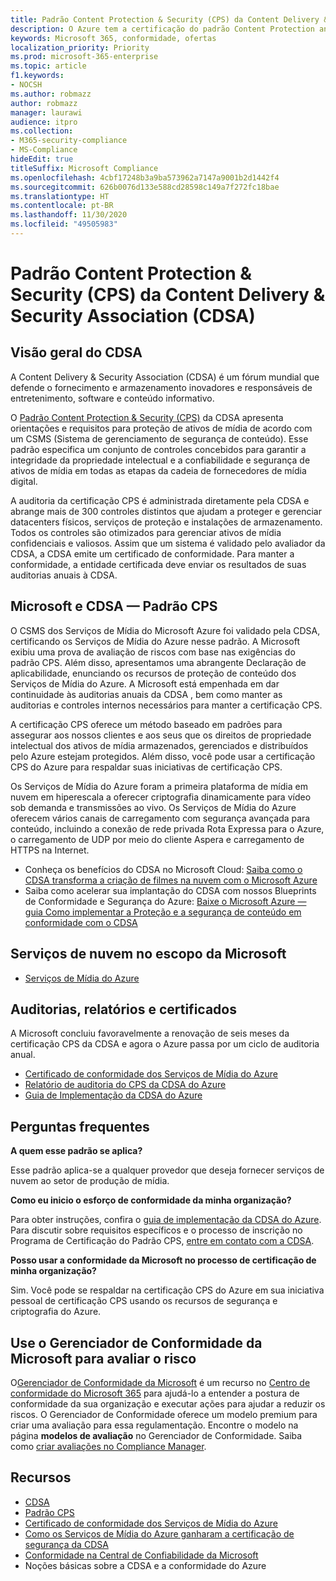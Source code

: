 ```yaml
---
title: Padrão Content Protection & Security (CPS) da Content Delivery & Security Association (CDSA)
description: O Azure tem a certificação do padrão Content Protection and Security da Content Delivery and Security Association.
keywords: Microsoft 365, conformidade, ofertas
localization_priority: Priority
ms.prod: microsoft-365-enterprise
ms.topic: article
f1.keywords:
- NOCSH
ms.author: robmazz
author: robmazz
manager: laurawi
audience: itpro
ms.collection:
- M365-security-compliance
- MS-Compliance
hideEdit: true
titleSuffix: Microsoft Compliance
ms.openlocfilehash: 4cbf17248b3a9ba573962a7147a9001b2d1442f4
ms.sourcegitcommit: 626b0076d133e588cd28598c149a7f272fc18bae
ms.translationtype: HT
ms.contentlocale: pt-BR
ms.lasthandoff: 11/30/2020
ms.locfileid: "49505983"
---
```

# <a name="content-delivery--security-association-cdsa-content-protection--security-cps-standard"></a>Padrão Content Protection & Security (CPS) da Content Delivery & Security Association (CDSA)

## <a name="cdsa-overview"></a>Visão geral do CDSA

A Content Delivery & Security Association (CDSA) é um fórum mundial que defende o fornecimento e armazenamento inovadores e responsáveis de entretenimento, software e conteúdo informativo.

O [Padrão Content Protection & Security (CPS)](https://aka.ms/cdsa-standard) da CDSA apresenta orientações e requisitos para proteção de ativos de mídia de acordo com um CSMS (Sistema de gerenciamento de segurança de conteúdo). Esse padrão especifica um conjunto de controles concebidos para garantir a integridade da propriedade intelectual e a confiabilidade e segurança de ativos de mídia em todas as etapas da cadeia de fornecedores de mídia digital.

A auditoria da certificação CPS é administrada diretamente pela CDSA e abrange mais de 300 controles distintos que ajudam a proteger e gerenciar datacenters físicos, serviços de proteção e instalações de armazenamento. Todos os controles são otimizados para gerenciar ativos de mídia confidenciais e valiosos. Assim que um sistema é validado pelo avaliador da CDSA, a CDSA emite um certificado de conformidade. Para manter a conformidade, a entidade certificada deve enviar os resultados de suas auditorias anuais à CDSA.

## <a name="microsoft-and-cdsa--cps-standard"></a>Microsoft e CDSA — Padrão CPS

O CSMS dos Serviços de Mídia do Microsoft Azure foi validado pela CDSA, certificando os Serviços de Mídia do Azure nesse padrão. A Microsoft exibiu uma prova de avaliação de riscos com base nas exigências do padrão CPS. Além disso, apresentamos uma abrangente Declaração de aplicabilidade, enunciando os recursos de proteção de conteúdo dos Serviços de Mídia do Azure. A Microsoft está empenhada em dar continuidade às auditorias anuais da CDSA , bem como manter as auditorias e controles internos necessários para manter a certificação CPS.

A certificação CPS oferece um método baseado em padrões para assegurar aos nossos clientes e aos seus que os direitos de propriedade intelectual dos ativos de mídia armazenados, gerenciados e distribuídos pelo Azure estejam protegidos. Além disso, você pode usar a certificação CPS do Azure para respaldar suas iniciativas de certificação CPS.

Os Serviços de Mídia do Azure foram a primeira plataforma de mídia em nuvem em hiperescala a oferecer criptografia dinamicamente para vídeo sob demanda e transmissões ao vivo. Os Serviços de Mídia do Azure oferecem vários canais de carregamento com segurança avançada para conteúdo, incluindo a conexão de rede privada Rota Expressa para o Azure, o carregamento de UDP por meio do cliente Aspera e carregamento de HTTPS na Internet.

- Conheça os benefícios do CDSA no Microsoft Cloud: [Saiba como o CDSA transforma a criação de filmes na nuvem com o Microsoft Azure](https://customers.microsoft.com/story/cdsa-nonprofit-azure-sharepoint-office365-mobility-security-en)
- Saiba como acelerar sua implantação do CDSA com nossos Blueprints de Conformidade e Segurança do Azure: [Baixe o Microsoft Azure — guia Como implementar a Proteção e a segurança de conteúdo em conformidade com o CDSA](https://gallery.technet.microsoft.com/Azure-Implementing-CDSA-8087c7a2)

## <a name="microsoft-in-scope-cloud-services"></a>Serviços de nuvem no escopo da Microsoft

- [Serviços de Mídia do Azure](https://aka.ms/AzureCompliance)

## <a name="audits-reports-and-certificates"></a>Auditorias, relatórios e certificados

A Microsoft concluiu favoravelmente a renovação de seis meses da certificação CPS da CDSA e agora o Azure passa por um ciclo de auditoria anual.

- [Certificado de conformidade dos Serviços de Mídia do Azure](https://aka.ms/cdsa-cert)
- [Relatório de auditoria do CPS da CDSA do Azure](https://aka.ms/AzureCDSACPSAuditReport)
- [Guia de Implementação da CDSA do Azure](https://aka.ms/AzureCDSAImplementationGuide)

## <a name="frequently-asked-questions"></a>Perguntas frequentes

**A quem esse padrão se aplica?**

Esse padrão aplica-se a qualquer provedor que deseja fornecer serviços de nuvem ao setor de produção de mídia.

**Como eu inicio o esforço de conformidade da minha organização?**

Para obter instruções, confira o [guia de implementação da CDSA do Azure](https://aka.ms/cdsaprotectsecure). Para discutir sobre requisitos específicos e o processo de inscrição no Programa de Certificação do Padrão CPS, [entre em contato com a CDSA](https://go.microsoft.com/fwlink/p/?linkid=2099484).

**Posso usar a conformidade da Microsoft no processo de certificação de minha organização?**

Sim. Você pode se respaldar na certificação CPS do Azure em sua iniciativa pessoal de certificação CPS usando os recursos de segurança e criptografia do Azure.

## <a name="use-microsoft-compliance-manager-to-assess-your-risk"></a>Use o Gerenciador de Conformidade da Microsoft para avaliar o risco

O[Gerenciador de Conformidade da Microsoft](https://docs.microsoft.com/microsoft-365/compliance/compliance-manager) é um recurso no [Centro de conformidade do Microsoft 365](https://docs.microsoft.com/microsoft-365/compliance/microsoft-365-compliance-center) para ajudá-lo a entender a postura de conformidade da sua organização e executar ações para ajudar a reduzir os riscos. O Gerenciador de Conformidade oferece um modelo premium para criar uma avaliação para essa regulamentação. Encontre o modelo na página **modelos de avaliação** no Gerenciador de Conformidade. Saiba como [criar avaliações no Compliance Manager](https://docs.microsoft.com/microsoft-365/compliance/compliance-manager-assessments).

## <a name="resources"></a>Recursos

- [CDSA](https://www.cdsaonline.org/)
- [Padrão CPS](https://aka.ms/cdsa-standard)
- [Certificado de conformidade dos Serviços de Mídia do Azure](https://aka.ms/cdsa-cert)
- [Como os Serviços de Mídia do Azure ganharam a certificação de segurança da CDSA](https://johndeutscher.com/2015/04/14/how-azure-media-services-earned-cdsa-security-certification/)
- [Conformidade na Central de Confiabilidade da Microsoft](https://www.microsoft.com/trust-center/compliance/compliance-overview)
- Noções básicas sobre a CDSA e a conformidade do Azure
